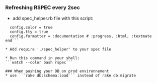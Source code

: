 ### Refreshing RSPEC every 2sec

* add spec_helper.rb file with this script:
```RSpec.configure do |config|
  config.color = true
  config.tty = true
  config.formatter = :documentation # :progress, :html, :textmate
end```

* Add require './spec_helper' to your spec file

* Run this command in your shell:
```watch --color bash rspec```

### When pushing your DB on prod environnement 
* use ```rake db:schema:load``` instead of rake db:migrate  
